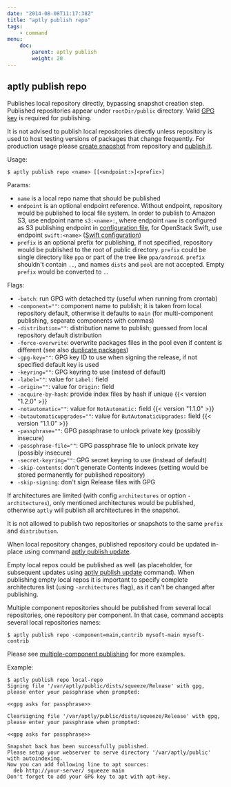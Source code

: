 ```yaml
---
date: "2014-08-08T11:17:38Z"
title: "aptly publish repo"
tags:
    - command
menu:
    doc:
        parent: aptly publish
        weight: 20
---
```


aptly publish repo
------------------

Publishes local repository directly, bypassing snapshot creation step.
Published repositories appear under `rootDir/public` directory. Valid
[GPG key](../../publish) is required for publishing.

<div class="alert alert-warning alert-note">It is not advised to publish local repositories directly unless
repository is used to host testing versions of packages that change
frequently. For production usage please <a href="../../snapshot/create/">create snapshot</a> from repository and
<a href="../../publish/snapshot/">publish it</a>.</div>

Usage:

    $ aptly publish repo <name> [[<endpoint:>]<prefix>]

Params:

-   `name` is a local repo name that should be published
-   `endpoint` is an optional endpoint reference. Without endpoint,
    repository would be published to local file system. In order to
    publish to Amazon S3, use endpoint name `s3:<name>:`, where endpoint
    `name` is configured as S3 publishing endpoint in
    [configuration file](/doc/feature/s3), for OpenStack Swift,
    use endpoint `swift:<name>` ([Swift configuration](/doc/feature/swift))
-   `prefix` is an optional prefix for publishing, if not specified,
    repository would be published to the root of publiс directory.
    `prefix` could be single directory like `ppa` or part of the tree
    like `ppa/android`. `prefix` shouldn't contain `..`, and names
    `dists` and `pool` are not accepted. Empty `prefix` would be
    converted to `.`.

Flags:

-   `-batch`: run GPG with detached tty (useful when running from crontab)
-   `-component=""`: component name to publish; it is taken from local
    repository default, otherwise it defaults to `main` (for
    multi-component publishing, separate components with commas)
-   `-distribution=""`: distribution name to publish; guessed from local
    repository default distribution
-   `-force-overwrite`: overwrite packages files in the pool even
    if content is different (see also [duplicate packages](/doc/feature/duplicate/))
-   `-gpg-key=""`: GPG key ID to use when signing the release, if not
    specified default key is used
-   `-keyring=""`: GPG keyring to use (instead of default)
-   `-label=""`: value for `Label:` field
-   `-origin=""`: value for `Origin:` field
-   `-acquire-by-hash`: provide index files by hash if unique {{< version "1.2.0" >}}
-   `-notautomatic=""`: value for `NotAutomatic:` field  {{< version "1.1.0" >}}
-   `-butautomaticupgrades=""`: value for `ButAutomaticUpgrades:` field  {{< version "1.1.0" >}}
-   `-passphrase=""`: GPG passphrase to unlock private key (possibly insecure)
-   `-passphrase-file=""`: GPG passphrase file to unlock private key (possibly insecure)
-   `-secret-keyring=""`: GPG secret keyring to use (instead of default)
-   `-skip-contents`: don't generate Contents indexes (setting would
    be stored permanently for published repository)
-   `-skip-signing`: don't sign Release files with GPG

If architectures are limited (with config `architectures` or option
`-architectures`), only mentioned architectures would be published,
otherwise `aptly` will publish all architectures in the snapshot.

It is not allowed to publish two repositories or snapshots to the same
`prefix` and `distribution`.

When local repository changes, published repository could be updated
in-place using command [aptly publish update](/doc/aptly/publish/update/).

Empty local repos could be published as well (as placeholder, for
subsequent updates using [aptly publish update](/doc/aptly/publish/update/)
command). When publishing empty local repos it is important to specify
complete architectures list (using `-architectures` flag), as it can't
be changed after publishing.

Multiple component repositories should be published from several local
repositories, one repository per component. In that case, command
accepts several local repositories names:

    $ aptly publish repo -component=main,contrib mysoft-main mysoft-contrib

Please see [multiple-component publishing](/doc/feature/multi-component/)
for more examples.

Example:

    $ aptly publish repo local-repo
    Signing file '/var/aptly/public/dists/squeeze/Release' with gpg, please enter your passphrase when prompted:

    <<gpg asks for passphrase>>

    Clearsigning file '/var/aptly/public/dists/squeeze/Release' with gpg, please enter your passphrase when prompted:

    <<gpg asks for passphrase>>

    Snapshot back has been successfully published.
    Please setup your webserver to serve directory '/var/aptly/public' with autoindexing.
    Now you can add following line to apt sources:
      deb http://your-server/ squeeze main
    Don't forget to add your GPG key to apt with apt-key.
